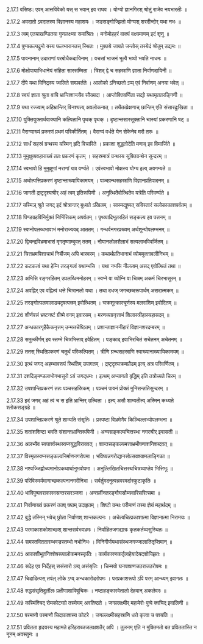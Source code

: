 2.17.1
वसिष्ठः:
एवम् आत्तविवेको यस् स भवान् इव राघव ।
योग्यो ज्ञानगिरश् श्रोतुं राजेव नयभारतीः ॥


2.17.2
अवदातो ऽवदातस्य विज्ञानस्य महाशयः ।
जडसङ्गोज्झितो योग्यश् शरदीन्दोर् यथा नभः ॥


2.17.3
त्वम् एतयाखण्डितया गुणलक्ष्म्या समाश्रितः ।
मनोमोहहरं वाक्यं वक्ष्यमाणम् इदं शृणु ॥


2.17.4
पुण्यकल्पद्रुमो यस्य फलभारानतस् स्थितः ।
मुक्तये जायते जन्तोस् तस्येदं श्रोतुम् उद्यमः ॥


2.17.5
पावनानाम् उदाराणां परबोधैकदायिनाम् ।
वचसां भाजनं भूत्यै भव्यो भवति नाधमः ॥


2.17.6
मोक्षोपायाभिधानेयं संहिता सारसम्मिता ।
त्रिंशद् द्वे च सहस्राणि ज्ञाता निर्वाणदायिनी ॥


2.17.7
दीपे यथा विनिद्रस्य ज्वलिते सम्प्रवर्तते ।
आलोको ऽनिच्छतो ऽप्य् एवं निर्वाणम् अनया भवेत् ॥


2.17.8
स्वयं ज्ञाता श्रुता वापि भ्रान्तिशान्त्यैव सौख्यदा ।
आप्तोक्तिवर्णिता सद्यो यथामृततरङ्गिणी ॥


2.17.9
यथा रज्ज्वाम् अहिभ्रान्तिर् विनश्यत्य् अवलोकनात् ।
तथैतत्प्रेक्षणाच् छान्तिम् एति संसारदुःखिता ॥


2.17.10
युक्तियुक्तार्थवाक्यानि कल्पितानि पृथक् पृथक् ।
दृष्टान्तसारसूक्तानि चास्यां प्रकरणानि षट् ॥


2.17.11
वैराग्याख्यं प्रकरणं प्रथमं परिकीर्तितम् ।
वैराग्यं वर्धते येन सेकेनेव मरौ तरुः ॥


2.17.12
सार्धं सहस्रं ग्रन्थस्य यस्मिन् हृदि विचारिते ।
प्रकाशा शुद्धतोदेति मणाव् इव विमार्जिते ॥


2.17.13
मुमुक्षुव्यवहाराख्यं ततः प्रकरणं कृतम् ।
सहस्रमात्रं ग्रन्थस्य सूक्तिग्रन्थेन सुन्दरम् ॥


2.17.14
स्वभावो हि मुमुक्षूणां नराणां यत्र वर्ण्यते ।
एवंस्वभावो मोक्षस्य योग्य इत्य् अवगम्यते ॥


2.17.15
अथोत्पत्तिप्रकरणं दृष्टान्ताख्यायिकामयम् ।
पञ्चग्रन्थसहस्राणि विज्ञानप्रतिपादनम् ॥


2.17.16
जागती द्रष्टृदृश्यश्रीर् अहं त्वम् इतिरूपिणी ।
अनुत्थितैवोत्थितेव यत्रेति परिवर्ण्यते ॥


2.17.17
यस्मिञ् श्रुते जगद् इदं श्रोत्रान्तर् बुध्यते ऽखिलम् ।
सास्मद्युष्मत् सविस्तारं सलोकाकाशपर्वतम् ॥


2.17.18
पिण्डग्रहविनिर्मुक्तं निर्भित्तिकम् अपर्वतम् ।
पृथ्व्यादिभूतरहितं सङ्कल्प इव पत्तनम् ॥


2.17.19
स्वप्नोपलब्धभावाभं मनोराज्यवद् आततम् ।
गन्धर्वनगरप्रख्यम् अर्थशून्योपलम्भनम् ॥


2.17.20
द्विचन्द्रविभ्रमाभासं मृगतृष्णाम्बुवत् ततम् ।
नौयानलोलशैलाभं सत्यलाभविवर्जितम् ॥


2.17.21
चित्तभ्रमपिशाचाभं निर्बीजम् अपि भास्वरम् ।
कथार्थप्रतिभानाभं व्योममुक्तावलीनिभम् ॥


2.17.22
कटकत्वं यथा हेम्नि तरङ्गत्वं यथाम्भसि ।
यथा नभसि नीलत्वम् असद् एवोत्थितं तथा ॥


2.17.23
अभित्ति रङ्गरहितम् उपलब्धिमनोहरम् ।
स्वप्ने वा व्योम्नि वा चित्रम् अकर्म चिरभासुरम् ॥


2.17.24
अवह्निर् एव वह्नित्वं धत्ते चित्रानलो यथा ।
तथा दधज् जगच्छब्दरूपार्थम् असदात्मकम् ॥


2.17.25
तरङ्गोत्पलमालाढ्यदृषत्पत्त्रम् इवोत्थितम् ।
चक्रशूत्कारचूर्णस्य मलराशिम् इवोदितम् ॥


2.17.26
शीर्णपत्त्रं भ्रष्टनष्टं ग्रीष्मे वनम् इवारसम् ।
मरणव्यग्रनृत्ताभं शिलास्त्रीहास्यहासदम् ॥


2.17.27
अन्धकारगृहैकैकनृत्तम् उन्मत्तचेष्टितम् ।
प्रशान्ताज्ञाननीहारं विज्ञानशरदम्बरम् ॥


2.17.28
समुत्कीर्णम् इव स्तम्भे चित्रभित्ताव् इवेहितम् ।
पङ्काद् इवाभिरचितं सचेतनम् अचेतनम् ॥


2.17.29
ततस् स्थितिप्रकरणं चतुर्थं परिकल्पितम् ।
त्रीणि ग्रन्थसहस्राणि स्वाख्यानाख्यायिकामयम् ॥


2.17.30
इत्थं जगद् अहम्भावरूपं स्थितिम् उपागतम् ।
द्रष्टृदृश्यक्रमप्रौढम् इत्य् अत्र परिवर्णितम् ॥


2.17.31
दशदिङ्मण्डलाभोगभासुरो ऽयं जगद्भ्रमः ।
इत्थम् अभ्यागतो वृद्धिम् इति तत्रोच्यते चिरम् ॥


2.17.32
उपशान्तिप्रकरणं ततः पञ्चसहस्रिकम् ।
पञ्चमं पावनं प्रोक्तं मुनिसन्ततिसुन्दरम् ॥


2.17.33
इदं जगद् अहं त्वं च स इति भ्रान्तिर् उत्थिता ।
इत्य् असौ शाम्यतीत्य् अस्मिन् कथ्यते श्लोकसङ्ग्रहे ॥


2.17.34
उपशान्तिप्रकरणे श्रुते शाम्यति संसृतिः ।
प्रस्पष्टा विभ्रमेणैव किञ्चिल्लभ्योपलम्भना ॥


2.17.35
शतांशशिष्टा भवति संशान्तभ्रान्तिरूपिणी ।
अन्यसङ्कल्पचित्तस्था नगरश्रीर् इवासती ॥


2.17.36
अलभ्यैव स्वपार्श्वस्थस्वप्नयुद्धविराववत् ।
शान्तसङ्कल्पमत्ताभ्रभीषणाशनिशब्दवत् ॥


2.17.37
विस्मृतस्वप्नसङ्कल्पनिर्माणनगरोपमा ।
भविष्यन्नगरोद्यानसोत्सवश्यामलाङ्गिका ॥


2.17.38
नश्यज्जिह्वोच्यमानोग्रकथार्थानुभवोपमा ।
अनुल्लिखितचित्तस्थचित्रव्याप्तेव भित्तिभूः ॥


2.17.39
परिविस्मर्यमाणाच्छकल्पनानगरीनिभा ।
सर्वर्तुमदनुत्पन्नवरमर्दास्फुटाकृतिः ॥


2.17.40
भाविपुष्पवराकारवसन्तरसरञ्जना ।
अन्तर्लीनतरङ्गौघसौम्यवारिसरित्समा ॥


2.17.41
निर्वाणाख्यं प्रकरणं ततष् षष्ठम् उदाहृतम् ।
शिष्टो ग्रन्थः परीमाणं तस्य ज्ञेयं महार्थदम् ॥


2.17.42
बुद्धे तस्मिन् भवेच् छ्रोता निर्वाणश् शान्तकल्पनः ।
अचेत्यचित्प्रकाशात्मा विज्ञानात्मा निरामयः ॥


2.17.43
परमाकाशकोशाच्छश् शान्तसर्वभवभ्रमः ।
निर्वाहितजगद्यात्रः कृतकर्तव्यसुस्थितः ॥


2.17.44
समस्तविततारम्भवज्रस्तम्भो नभोनिभः ।
विनिगीर्णयथासंस्थजगज्जालातितृप्तिमान् ॥


2.17.45
आकाशीभूतनिश्शेषरूपालोकमनस्कृतिः ।
कार्यकारणकर्तृत्वहेयादेयदशोज्झितः ॥


2.17.46
सदेह एव निर्देहस् ससंसारो ऽप्य् असंसृतिः ।
चिन्मयो घनपाषाणजठराजठरोपमः ॥


2.17.47
चिदादित्यस् तपंल् लोके ऽप्य् अन्धकारोदरोपमः ।
परप्रकाशरूपो ऽपि परम् आन्ध्यम् इवागतः ॥


2.17.48
रुद्धसंसृतिदुर्लीलः प्रक्षीणाशाविषूचिकः ।
नष्टाहङ्कारवेतालो देहवान् अकलेवरः ॥


2.17.49
कस्मिंश्चिद् रोमकोट्यग्रे तस्येयम् अवतिष्ठते ।
जगल्लक्ष्मीर् महामेरोः पुष्पे क्वचिद् इवालिनी ॥


2.17.50
परमाणौ परमाणौ चिदाकाशस्य कोटरे ।
जगल्लक्ष्मीसहस्राणि धत्ते कृत्वा च पश्यति ॥


2.17.51
प्रवितता हृदयस्य महामते हरिहराब्जजलक्षशतैर् अपि ।
तुलनम् एति न मुक्तिमतो बत प्रविततास्ति न नूनम् अवस्तुनः ॥

